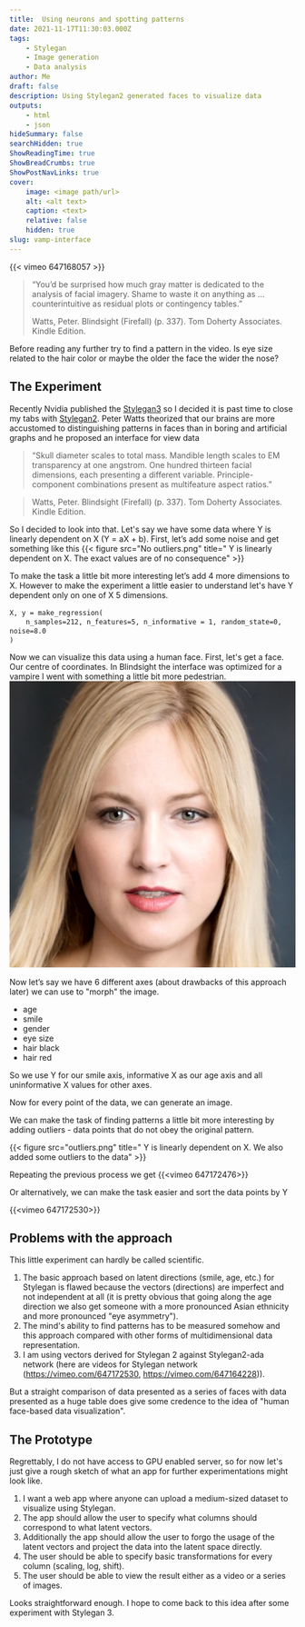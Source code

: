 ```yaml
---
title:  Using neurons and spotting patterns
date: 2021-11-17T11:30:03.000Z
tags:
    - Stylegan
    - Image generation
    - Data analysis
author: Me
draft: false
description: Using Stylegan2 generated faces to visualize data
outputs:
    - html
    - json
hideSummary: false
searchHidden: true
ShowReadingTime: true
ShowBreadCrumbs: true
ShowPostNavLinks: true
cover:
    image: <image path/url>
    alt: <alt text>
    caption: <text>
    relative: false
    hidden: true
slug: vamp-interface
---
```

{{< vimeo 647168057 >}}

> “You’d be surprised how much gray matter is dedicated to the analysis of facial imagery. Shame to waste it on anything as … counterintuitive as residual plots or contingency tables.”
> 
> Watts, Peter. Blindsight (Firefall) (p. 337). Tom Doherty Associates. Kindle Edition. 


Before reading any further try to find a pattern in the video. Is eye size related to the hair color or maybe the older the face the wider the nose? 

## The Experiment
Recently Nvidia published the [Stylegan3](https://github.com/NVlabs/stylegan3) so I decided it is past time to close my tabs with [Stylegan2](https://github.com/eps696/stylegan2ada). Peter Watts theorized that our brains are more accustomed to distinguishing patterns in faces than in boring and artificial graphs and he proposed an interface for view data
> “Skull diameter scales to total mass. Mandible length scales to EM transparency at one angstrom. One hundred thirteen facial dimensions, each presenting a different variable. Principle-component combinations present as multifeature aspect ratios.”

> Watts, Peter. Blindsight (Firefall) (p. 337). Tom Doherty Associates. Kindle Edition.  

So I decided to look into that. Let's say we have some data where Y is linearly dependent on X  (Y = aX + b). First, let’s add some noise and get something like this
{{< figure src="No outliers.png" title=" Y is linearly dependent on X. The exact values are of no consequence" >}}

To make the task a little bit more interesting let’s add 4 more dimensions to X. However to make the experiment a little easier to understand let's have Y dependent only on one of X 5 dimensions. 
```
X, y = make_regression(
    n_samples=212, n_features=5, n_informative = 1, random_state=0, noise=8.0
)
```
Now we can visualize this data using a human face. 
First, let's get a face. Our centre of coordinates. In Blindsight the interface was optimized for a vampire I went with something a little bit more pedestrian.
![Base face](blonde458.jpg)

Now let’s say we have 6 different axes (about drawbacks of this approach later) we can use to "morph" the image.
* age
* smile
* gender
* eye size
* hair black
* hair red

So we use Y for our smile axis, informative X as our age axis and all uninformative X values for other axes.

Now for every point of the data, we can generate an image. 

We can make the task of finding patterns a little bit more interesting by adding outliers - data points that do not obey the original pattern. 

{{< figure src="outliers.png" title=" Y is linearly dependent on X. We also added some outliers to the data" >}}

Repeating the previous process we get 
{{<vimeo 647172476>}}

Or alternatively, we can make the task easier and sort the data points by Y

{{<vimeo 647172530>}}

## Problems with the approach

This little experiment can hardly be called scientific. 
1. The basic approach based on latent directions (smile, age, etc.) for Stylegan is flawed because the vectors (directions) are imperfect and not independent at all (it is pretty obvious that going along the age direction we also get someone with a more pronounced Asian ethnicity and more pronounced "eye asymmetry"). 
1. The mind's ability to find patterns has to be measured somehow and this approach compared with other forms of multidimensional data representation.
1. I am using vectors derived for Stylegan 2 against Stylegan2-ada network (here are videos for Stylegan network (https://vimeo.com/647172530, https://vimeo.com/647164228)). 

But a straight comparison of data presented as a series of faces with data presented as a huge table does give some credence to the idea of "human face-based data visualization".

## The Prototype

Regrettably, I do not have access to GPU enabled server, so for now let's just give a rough sketch of what an app for further experimentations might look like.

1. I want a web app where anyone can upload a medium-sized dataset to visualize using Stylegan.
1. The app should allow the user to specify what columns should correspond to what latent vectors.
1. Additionally the app should allow the user to forgo the usage of the latent vectors and project the data into the latent space directly.
1. The user should be able to specify basic transformations for every column (scaling, log, shift).
1. The user should be able to view the result either as a video or a series of images.

Looks straightforward enough. I hope to come back to this idea after some experiment with Stylegan 3.




